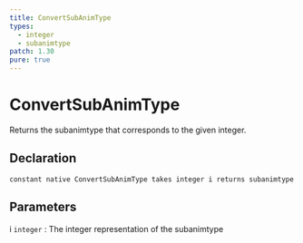 ```yaml
---
title: ConvertSubAnimType
types:
  - integer
  - subanimtype
patch: 1.30
pure: true
---
```


# ConvertSubAnimType
Returns the subanimtype that corresponds to the given integer.

## Declaration

```jass
constant native ConvertSubAnimType takes integer i returns subanimtype
```

## Parameters
i `integer`
: The integer representation of the subanimtype
